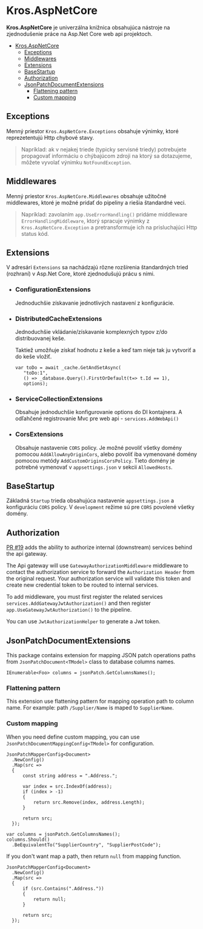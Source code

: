 # Kros.AspNetCore

**Kros.AspNetCore** je univerzálna knižnica obsahujúca nástroje na zjednodušenie práce na Asp.Net Core web api projektoch.

- [Kros.AspNetCore](#KrosAspNetCore)
  - [Exceptions](#Exceptions)
  - [Middlewares](#Middlewares)
  - [Extensions](#Extensions)
  - [BaseStartup](#BaseStartup)
  - [Authorization](#Authorization)
  - [JsonPatchDocumentExtensions](#JsonPatchDocumentExtensions)
    - [Flattening pattern](#Flattening-pattern)
    - [Custom mapping](#Custom-mapping)

## Exceptions

Menný priestor `Kros.AspNetCore.Exceptions` obsahuje výnimky, ktoré reprezetentujú Http chybové stavy.

> Napríklad: ak v nejakej triede (typicky servisné triedy) potrebujete propagovať informáciu o chýbajúcom zdroji na ktorý sa dotazujeme, môžete vyvolať výnimku `NotFoundException`.

## Middlewares

Menný priestor `Kros.AspNetCore.Middlewares` obsahuje užitočné middlewares, ktoré je možné pridať do pipeliny a riešia štandardné veci.

> Napríklad: zavolaním `app.UseErrorHandling()` pridáme middleware `ErrorHandlingMiddleware`, ktorý spracuje výnimky z `Kros.AspNetCore.Exception` a pretransformuje ich na prisluchajúci Http status kód.

## Extensions

V adresári `Extensions` sa nachádzajú rôzne rozšírenia štandardných tried (rozhraní) v Asp.Net Core, ktoré zjednodušujú prácu s nimi.

- ### ConfigurationExtensions

  Jednoduchšie získavanie jednotlivých nastavení z konfigurácie.

- ### DistributedCacheExtensions

  Jednoduchšie vkládanie/získavanie komplexných typov z/do distribuovanej keše.

  Taktiež umožňuje získať hodnotu z keše a keď tam nieje tak ju vytvoriť a do keše vložiť.

  ```CSharp
  var toDo = await _cache.GetAndSetAsync(
     "toDo:1",
     () => _database.Query().FirstOrDefault(t=> t.Id == 1),
     options);
  ```

- ### ServiceCollectionExtensions

  Obsahuje jednoduchšie konfigurovanie options do DI kontajnera. A odľahčené registrovanie Mvc pre web api - `services.AddWebApi()`

- ### CorsExtensions

  Obsahuje nastavenie `CORS` policy. Je možné povoliť všetky domény pomocou `AddAllowAnyOriginCors`, alebo povoliť iba vymenované domény pomocou metódy `AddCustomOriginsCorsPolicy`. Tieto domény je potrebné vymenovať v `appsettings.json` v sekcii `AllowedHosts`.

## BaseStartup

Základná `Startup` trieda obsahujúca nastavenie `appsettings.json` a konfiguráciu `CORS` policy. V `development` režime sú pre `CORS` povolené všetky domény.

## Authorization

[PR #19](https://github.com/Kros-sk/Kros.AspNetCore/pull/19) adds the ability to authorize internal (downstream) services behind the api gateway.

The Api gateway will use `GatewayAuthorizationMiddleware` middleware to contact the authorization service to forward the `Authorization Header` from the original request. Your authorization service will validate this token and create new credential token to be routed to internal services.

To add middleware, you must first register the related services `services.AddGatewayJwtAuthorization()`
and then register `app.UseGatewayJwtAuthorization()` to the pipeline.

You can use `JwtAuthorizationHelper` to generate a Jwt token.

## JsonPatchDocumentExtensions

This package contains extension for mapping JSON patch operations paths from `JsonPatchDocument<TModel>` class to database columns names.

```CSharp
IEnumerable<Foo> columns = jsonPatch.GetColumnsNames();
```

### Flattening pattern

This extension use flattening pattern for mapping operation path to column name.
For example: path `/Supplier/Name` is maped to `SupplierName`.

### Custom mapping

When you need define custom mapping, you can use `JsonPatchDocumentMappingConfig<TModel>` for configuration.

```CSharp
JsonPatchMapperConfig<Document>
  .NewConfig()
  .Map(src =>
  {
      const string address = ".Address.";

      var index = src.IndexOf(address);
      if (index > -1)
      {
          return src.Remove(index, address.Length);
      }

      return src;
  });
```

```CSharp
var columns = jsonPatch.GetColumnsNames();
columns.Should()
  .BeEquivalentTo("SupplierCountry", "SupplierPostCode");
```

If you don't want map a path, then return `null` from mapping function.

```CSharp
JsonPatchMapperConfig<Document>
  .NewConfig()
  .Map(src =>
  {
      if (src.Contains(".Address."))
      {
          return null;
      }

      return src;
  });
```
